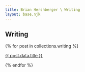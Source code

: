 ```yaml
---
title: Brian Hershberger \ Writing
layout: base.njk
---
```


## Writing

{% for post in collections.writing %}
  <p><a href="{{ post.url }}">{{ post.data.title }}</a></p>
{% endfor %} 
<!-- Trigger rebuild -->